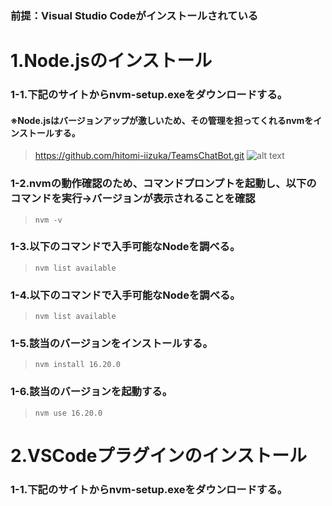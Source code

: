 ### 前提：Visual Studio Codeがインストールされている

# 1.Node.jsのインストール

### 1-1.下記のサイトからnvm-setup.exeをダウンロードする。
#### ※Node.jsはバージョンアップが激しいため、その管理を担ってくれるnvmをインストールする。

>https://github.com/hitomi-iizuka/TeamsChatBot.git
>![alt text](image.png)

### 1-2.nvmの動作確認のため、コマンドプロンプトを起動し、以下のコマンドを実行→バージョンが表示されることを確認

>```
>nvm -v
>```

### 1-3.以下のコマンドで入手可能なNodeを調べる。

>```
>nvm list available
>```

### 1-4.以下のコマンドで入手可能なNodeを調べる。

>```
>nvm list available
>```

### 1-5.該当のバージョンをインストールする。

>```
>nvm install 16.20.0
>```

### 1-6.該当のバージョンを起動する。

>```
>nvm use 16.20.0
>```

# 2.VSCodeプラグインのインストール

### 1-1.下記のサイトからnvm-setup.exeをダウンロードする。


